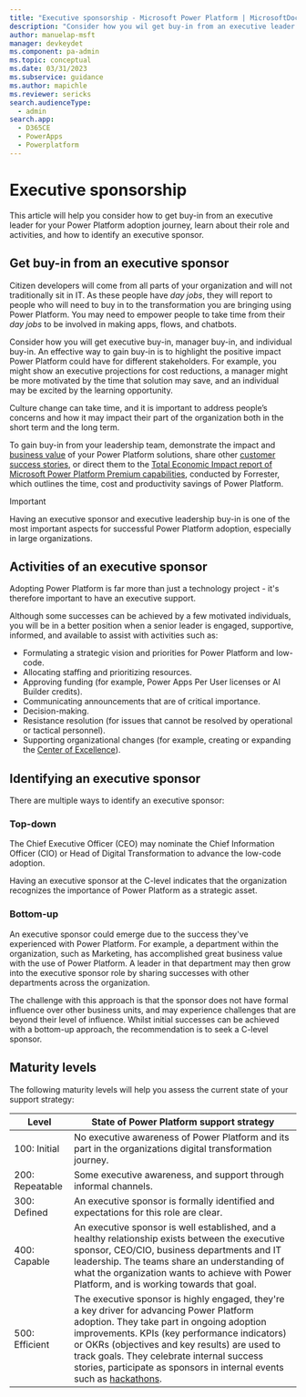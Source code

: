 ```yaml
---
title: "Executive sponsorship - Microsoft Power Platform | MicrosoftDocs"
description: "Consider how you wil get buy-in from an executive leader for your Power Platform adoption journey, learn about their role and activities and how to identify an executive sponsor."
author: manuelap-msft
manager: devkeydet
ms.component: pa-admin
ms.topic: conceptual
ms.date: 03/31/2023
ms.subservice: guidance
ms.author: mapichle
ms.reviewer: sericks
search.audienceType: 
  - admin
search.app: 
  - D365CE
  - PowerApps
  - Powerplatform
---
```

# Executive sponsorship

This article will help you consider how to get buy-in from an executive leader for your Power Platform adoption journey, learn about their role and activities, and how to identify an executive sponsor.

## Get buy-in from an executive sponsor

Citizen developers will come from all parts of your organization and will not traditionally sit in IT. As these people have *day jobs*, they will report to people who will need to buy in to the transformation you are bringing using Power Platform. You may need to empower people to take time from their *day jobs* to be involved in making apps, flows, and chatbots.

Consider how you will get executive buy-in, manager buy-in, and individual buy-in. An effective way to gain buy-in is to highlight the positive impact Power Platform could have for different stakeholders. For example, you might show an executive projections for cost reductions, a manager might be more motivated by the time that solution may save, and an individual may be excited by the learning opportunity.

Culture change can take time, and it is important to address people’s concerns and how it may impact their part of the organization both in the short term and the long term.

To gain buy-in from your leadership team, demonstrate the impact and [business value](business-value.md) of your Power Platform solutions, share other [customer success stories](https://aka.ms/powercatstories), or direct them to the [Total Economic Impact report of Microsoft Power Platform Premium capabilities](https://info.microsoft.com/ww-landing-forrester-tei-of-power-platform-premium-capabilities.html?lcid=en-us), conducted by Forrester, which outlines the time, cost and productivity savings of Power Platform.

>[!IMPORTANT]
> Having an executive sponsor and executive leadership buy-in is one of the most important aspects for successful Power Platform adoption, especially in large organizations.

## Activities of an executive sponsor

Adopting Power Platform is far more than just a technology project - it's therefore important to have an executive support.

Although some successes can be achieved by a few motivated individuals, you will be in a better position when a senior leader is engaged, supportive, informed, and available to assist with activities such as:

- Formulating a strategic vision and priorities for Power Platform and low-code.
- Allocating staffing and prioritizing resources.
- Approving funding (for example, Power Apps Per User licenses or AI Builder credits).
- Communicating announcements that are of critical importance.
- Decision-making.
- Resistance resolution (for issues that cannot be resolved by operational or tactical personnel).
- Supporting organizational changes (for example, creating or expanding the [Center of Excellence](coe.md)).

## Identifying an executive sponsor

There are multiple ways to identify an executive sponsor:

### Top-down

The Chief Executive Officer (CEO) may nominate the Chief Information Officer (CIO) or Head of Digital Transformation to advance the low-code adoption.

Having an executive sponsor at the C-level indicates that the organization recognizes the importance of Power Platform as a strategic asset.

### Bottom-up

An executive sponsor could emerge due to the success they've experienced with Power Platform. For example, a department within the organization, such as Marketing, has accomplished great business value with the use of Power Platform. A leader in that department may then grow into the executive sponsor role by sharing successes with other departments across the organization.

The challenge with this approach is that the sponsor does not have formal influence over other business units, and may experience challenges that are beyond their level of influence. Whilst initial successes can be achieved with a bottom-up approach, the recommendation is to seek a C-level sponsor.

## Maturity levels

The following maturity levels will help you assess the current state of your support strategy:

| **Level** | **State of Power Platform support strategy** |
| --- | --- |
| 100: Initial | No executive awareness of Power Platform and its part in the organizations digital transformation journey. |
| 200: Repeatable | Some executive awareness, and support through informal channels. |
| 300: Defined | An executive sponsor is formally identified and expectations for this role are clear. |
| 400: Capable | An executive sponsor is well established, and a healthy relationship exists between the executive sponsor, CEO/CIO, business departments and IT leadership. The teams share an understanding of what the organization wants to achieve with Power Platform, and is working towards that goal. |
| 500: Efficient | The executive sponsor is highly engaged, they're a key driver for advancing Power Platform adoption. They take part in ongoing adoption improvements. KPIs (key performance indicators) or OKRs (objectives and key results) are used to track goals. They celebrate internal success stories, participate as sponsors in internal events such as [hackathons](hackathons.md). |
